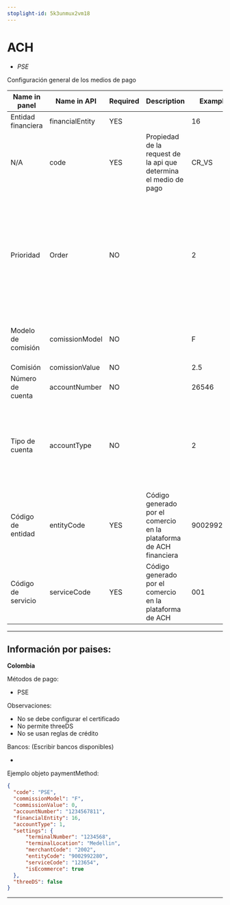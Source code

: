 ```yaml
---
stoplight-id: 5k3unmux2vm18
---
```


# ACH

- _PSE_

Configuración general de los medios de pago

| Name in panel | Name in API | Required  | Description | Example | Observations |
| ------------- | ----------- | --------- | ----------- | ------- | ------------ |
| Entidad financiera | financialEntity | YES |  | 16 |  |
| N/A| code | YES | Propiedad de la request de la api que determina el medio de pago | CR_VS |
| Prioridad | Order | NO | | 2 | Indica la prioridad que se tiene en caso de que exita la misma franquicia pero de diferentes redes procesadoras, es decir, si se tiene AMEX de redeban y credibanco, la que tenga la priodidad 1 es la que va a intentar procesar primero la transacción. |
| Modelo de comisión | comissionModel | NO |  | F | Sus valores posibles son F y P , donde F representa Valor Fijo y P representa  Valor en Porcentaje |
| Comisión | comissionValue | NO |  | 2.5 |  |
| Número de cuenta | accountNumber | NO | | 26546 |  |
| Tipo de cuenta | accountType | NO | | 2 | Sus valores posibles son 1, 2 y 3, donde  1 representa SAVINGS(Ahorros), 2 representa  CURRENT(Corriente), y 3 representa CREDIT CARD(Tarjeta de crédito) |
| Código de entidad | entityCode | YES | Código generado por el comercio en la plataforma de ACH financiera | 9002992280 |  |
| Código de servicio | serviceCode | YES | Código generado por el comercio en la plataforma de ACH | 001 |  |

---------------------------------------------------

## Información por paises:

**Colombia**

Métodos de pago:

- PSE

Observaciones:

- No se debe configurar el certificado
- No permite threeDS
- No se usan reglas de crédito

Bancos: (Escribir bancos disponibles)

- 

Ejemplo objeto paymentMethod:

```json
{
  "code": "PSE",
  "commissionModel": "F",
  "commissionValue": 0,
  "accountNumber": "1234567811",
  "financialEntity": 16,
  "accountType": 1,
  "settings": {
      "terminalNumber": "1234568",
      "terminalLocation": "Medellin",
      "merchantCode": "2002",
      "entityCode": "9002992280",
      "serviceCode": "123654",
      "isEcommerce": true
  },
  "threeDS": false
}
```

---------------------------------------------------

